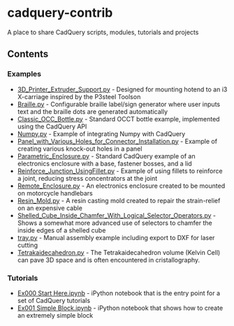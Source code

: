 # cadquery-contrib
A place to share CadQuery scripts, modules, tutorials and projects

## Contents

### Examples

* [3D_Printer_Extruder_Support.py](examples/3D_Printer_Extruder_Support.py) - Designed for mounting hotend to an i3 X-carriage inspired by the P3steel Toolson
* [Braille.py](examples/Braille.py) - Configurable braille label/sign generator where user inputs text and the braille dots are generated automatically
* [Classic_OCC_Bottle.py](examples/Classic_OCC_Bottle.py) - Standard OCCT bottle example, implemented using the CadQuery API
* [Numpy.py](examples/Numpy.py) - Example of integrating Numpy with CadQuery
* [Panel_with_Various_Holes_for_Connector_Installation.py](examples/Panel_with_Various_Holes_for_Connector_Installation.py) - Example of creating various knock-out holes in a panel
* [Parametric_Enclosure.py](examples/Parametric_Enclosure.py) - Standard CadQuery example of an electronics enclosure with a base, fastener bosses, and a lid
* [Reinforce_Junction_UsingFillet.py](examples/Reinforce_Junction_UsingFillet.py) - Example of using fillets to reinforce a joint, reducing stress concentrators at the joint
* [Remote_Enclosure.py](examples/Remote_Enclosure.py) - An electronics enclosure created to be mounted on motorcycle handlebars
* [Resin_Mold.py](examples/Resin_Mold.py) - A resin casting mold created to repair the strain-relief on an expensive cable
* [Shelled_Cube_Inside_Chamfer_With_Logical_Selector_Operators.py](examples/Shelled_Cube_Inside_Chamfer_With_Logical_Selector_Operators.py) - Shows a somewhat more advanced use of selectors to chamfer the inside edges of a shelled cube
* [tray.py](examples/tray.py) - Manual assembly example including export to DXF for laser cutting
* [Tetrakaidecahedron.py](Tetrakaidecahedron/tray.py) - The Tetrakaidecahedron volume (Kelvin Cell) can pave 3D space and is often encountered in cristallography.

### Tutorials

* [Ex000 Start Here.ipynb](tutorials/Ex000%20Start%20Here.ipynb) - iPython notebook that is the entry point for a set of CadQuery tutorials
* [Ex001 Simple Block.ipynb](tutorials/Ex001%20Simple%20Block.ipynb) - iPython notebook that shows how to create an extremely simple block

